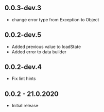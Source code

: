 ## 0.0.3-dev.3

* change error type from Exception to Object

## 0.0.2-dev.5

* Added previous value to loadState
* Added error to data builder

## 0.0.2-dev.4

* Fix lint hints

## 0.0.2 - 21.0.2020

* Initial release
